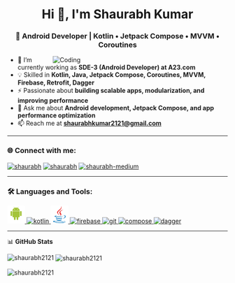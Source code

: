 <h1 align="center">Hi 👋, I'm Shaurabh Kumar</h1>
<h3 align="center">🚀 Android Developer | Kotlin • Jetpack Compose • MVVM • Coroutines</h3>

<img align="right" alt="Coding" width="400" src="https://cdn.dribbble.com/users/2646423/screenshots/5507196/computer.gif">

- 🌱 I’m currently working as **SDE-3 (Android Developer) at A23.com**  
- 💡 Skilled in **Kotlin, Java, Jetpack Compose, Coroutines, MVVM, Firebase, Retrofit, Dagger**  
- ⚡ Passionate about **building scalable apps, modularization, and improving performance**  
- 💬 Ask me about **Android development, Jetpack Compose, and app performance optimization**  
- 📫 Reach me at **shaurabhkumar2121@gmail.com**  

---

<h3 align="left">🌐 Connect with me:</h3>
<p align="left">
<a href="https://linkedin.com/in/shaurabh-kumar" target="blank"><img align="center" src="https://raw.githubusercontent.com/rahuldkjain/github-profile-readme-generator/master/src/images/icons/Social/linked-in-alt.svg" alt="shaurabh" height="30" width="40" /></a>
<a href="https://github.com/Shaurabh2121" target="blank"><img align="center" src="https://raw.githubusercontent.com/rahuldkjain/github-profile-readme-generator/master/src/images/icons/Social/github.svg" alt="shaurabh" height="30" width="40" /></a>
<a href="https://medium.com/@shaurabhkumar2121" target="blank"><img align="center" src="https://logos-world.net/wp-content/uploads/2023/07/Medium-Logo.jpg" alt="shaurabh-medium" height="30" width="40" /></a>
</p>

---

<h3 align="left">🛠️ Languages and Tools:</h3>
<p align="left"> 
  <a href="https://developer.android.com" target="_blank"> <img src="https://raw.githubusercontent.com/devicons/devicon/master/icons/android/android-original-wordmark.svg" alt="android" width="40" height="40"/> </a> 
  <a href="https://kotlinlang.org" target="_blank"> <img src="https://www.vectorlogo.zone/logos/kotlinlang/kotlinlang-icon.svg" alt="kotlin" width="40" height="40"/> </a> 
  <a href="https://www.java.com" target="_blank"> <img src="https://raw.githubusercontent.com/devicons/devicon/master/icons/java/java-original.svg" alt="java" width="40" height="40"/> </a> 
  <a href="https://firebase.google.com/" target="_blank"> <img src="https://www.vectorlogo.zone/logos/firebase/firebase-icon.svg" alt="firebase" width="40" height="40"/> </a> 
  <a href="https://git-scm.com/" target="_blank"> <img src="https://www.vectorlogo.zone/logos/git-scm/git-scm-icon.svg" alt="git" width="40" height="40"/> </a> 
  <a href="https://developer.android.com/jetpack/compose" target="_blank"> <img src="https://developer.android.com/images/brand/Android_Robot.png" alt="compose" width="40" height="40"/> </a> 
  <a href="https://dagger.dev/" target="_blank"> <img src="https://avatars.githubusercontent.com/u/12101628?s=200&v=4" alt="dagger" width="40" height="40"/> </a> 
</p>

---

📊 **GitHub Stats**  
<p><img align="left" src="https://github-readme-stats.vercel.app/api/top-langs?username=shaurabh2121&show_icons=true&locale=en&layout=compact" alt="shaurabh2121" /></p>

<p>&nbsp;<img align="center" src="https://github-readme-stats.vercel.app/api?username=shaurabh2121&show_icons=true&locale=en" alt="shaurabh2121" /></p>

<p><img align="center" src="https://github-readme-streak-stats.herokuapp.com/?user=shaurabh2121&" alt="shaurabh2121" /></p>
